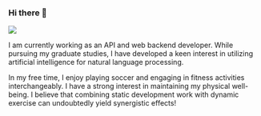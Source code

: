 ### Hi there 👋
<a href="https://techbrad.tistory.com" target="_blank"><img src="https://img.shields.io/badge/Blog-000000?style=flat-square&logo=tistory&logoColor=white"/></a>

I am currently working as an API and web backend developer. While pursuing my graduate studies, I have developed a keen interest in utilizing artificial intelligence for natural language processing.

In my free time, I enjoy playing soccer and engaging in fitness activities interchangeably. 
I have a strong interest in maintaining my physical well-being. 
I believe that combining static development work with dynamic exercise can undoubtedly yield synergistic effects!
